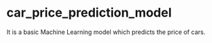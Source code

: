 # car_price_prediction_model

It is a basic Machine Learning model which predicts the price of cars.
